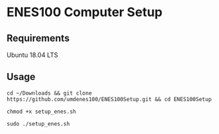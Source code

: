 # ENES100 Computer Setup

## Requirements

Ubuntu 18.04 LTS

## Usage

```
cd ~/Downloads && git clone https://github.com/umdenes100/ENES100Setup.git && cd ENES100Setup

chmod +x setup_enes.sh

sudo ./setup_enes.sh
```